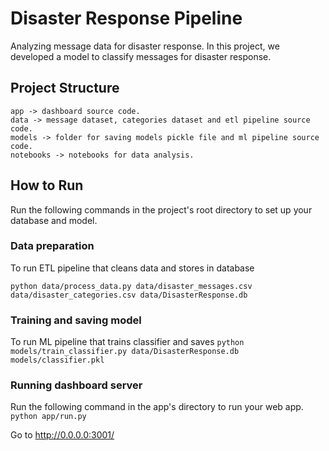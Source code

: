 # Disaster Response Pipeline
Analyzing message data for disaster response.
In this project, we developed a model to classify messages for disaster response.

## Project Structure
```
app -> dashboard source code.
data -> message dataset, categories dataset and etl pipeline source code.
models -> folder for saving models pickle file and ml pipeline source code.
notebooks -> notebooks for data analysis.
```  

## How to Run
Run the following commands in the project's root directory to set up your database and model.

### Data preparation
To run ETL pipeline that cleans data and stores in database

`python data/process_data.py data/disaster_messages.csv data/disaster_categories.csv data/DisasterResponse.db`

### Training and saving model
To run ML pipeline that trains classifier and saves
`python models/train_classifier.py data/DisasterResponse.db models/classifier.pkl`

### Running dashboard server
Run the following command in the app's directory to run your web app.
`python app/run.py`

Go to http://0.0.0.0:3001/
